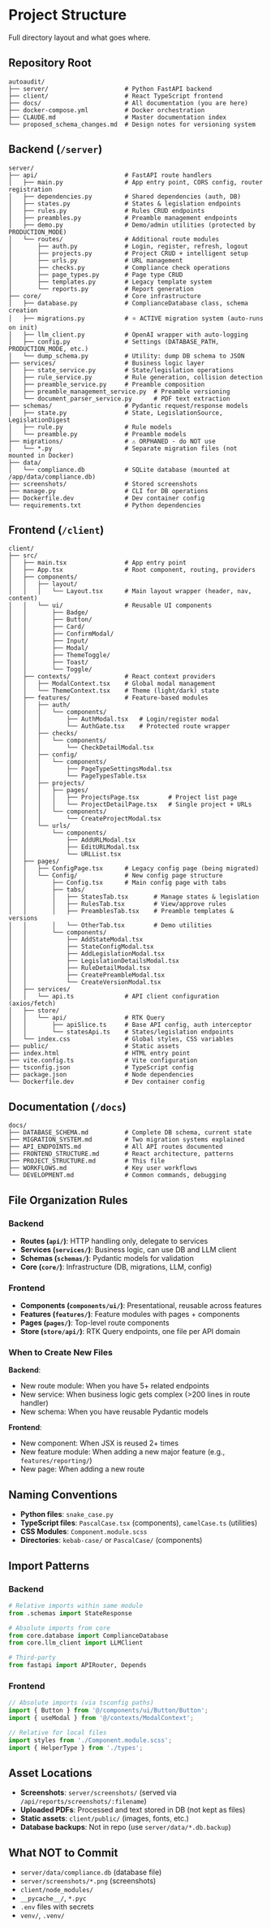 # Project Structure

Full directory layout and what goes where.

## Repository Root

```
autoaudit/
├── server/                     # Python FastAPI backend
├── client/                     # React TypeScript frontend
├── docs/                       # All documentation (you are here)
├── docker-compose.yml          # Docker orchestration
├── CLAUDE.md                   # Master documentation index
└── proposed_schema_changes.md  # Design notes for versioning system
```

## Backend (`/server`)

```
server/
├── api/                        # FastAPI route handlers
│   ├── main.py                 # App entry point, CORS config, router registration
│   ├── dependencies.py         # Shared dependencies (auth, DB)
│   ├── states.py               # States & legislation endpoints
│   ├── rules.py                # Rules CRUD endpoints
│   ├── preambles.py            # Preamble management endpoints
│   ├── demo.py                 # Demo/admin utilities (protected by PRODUCTION_MODE)
│   └── routes/                 # Additional route modules
│       ├── auth.py             # Login, register, refresh, logout
│       ├── projects.py         # Project CRUD + intelligent setup
│       ├── urls.py             # URL management
│       ├── checks.py           # Compliance check operations
│       ├── page_types.py       # Page type CRUD
│       ├── templates.py        # Legacy template system
│       └── reports.py          # Report generation
├── core/                       # Core infrastructure
│   ├── database.py             # ComplianceDatabase class, schema creation
│   ├── migrations.py           # ⭐ ACTIVE migration system (auto-runs on init)
│   ├── llm_client.py           # OpenAI wrapper with auto-logging
│   ├── config.py               # Settings (DATABASE_PATH, PRODUCTION_MODE, etc.)
│   └── dump_schema.py          # Utility: dump DB schema to JSON
├── services/                   # Business logic layer
│   ├── state_service.py        # State/legislation operations
│   ├── rule_service.py         # Rule generation, collision detection
│   ├── preamble_service.py     # Preamble composition
│   ├── preamble_management_service.py  # Preamble versioning
│   └── document_parser_service.py      # PDF text extraction
├── schemas/                    # Pydantic request/response models
│   ├── state.py                # State, LegislationSource, LegislationDigest
│   ├── rule.py                 # Rule models
│   └── preamble.py             # Preamble models
├── migrations/                 # ⚠️ ORPHANED - do NOT use
│   └── *.py                    # Separate migration files (not mounted in Docker)
├── data/
│   └── compliance.db           # SQLite database (mounted at /app/data/compliance.db)
├── screenshots/                # Stored screenshots
├── manage.py                   # CLI for DB operations
├── Dockerfile.dev              # Dev container config
└── requirements.txt            # Python dependencies
```

## Frontend (`/client`)

```
client/
├── src/
│   ├── main.tsx                # App entry point
│   ├── App.tsx                 # Root component, routing, providers
│   ├── components/
│   │   ├── layout/
│   │   │   └── Layout.tsx      # Main layout wrapper (header, nav, content)
│   │   └── ui/                 # Reusable UI components
│   │       ├── Badge/
│   │       ├── Button/
│   │       ├── Card/
│   │       ├── ConfirmModal/
│   │       ├── Input/
│   │       ├── Modal/
│   │       ├── ThemeToggle/
│   │       ├── Toast/
│   │       └── Toggle/
│   ├── contexts/               # React context providers
│   │   ├── ModalContext.tsx    # Global modal management
│   │   └── ThemeContext.tsx    # Theme (light/dark) state
│   ├── features/               # Feature-based modules
│   │   ├── auth/
│   │   │   └── components/
│   │   │       ├── AuthModal.tsx   # Login/register modal
│   │   │       └── AuthGate.tsx    # Protected route wrapper
│   │   ├── checks/
│   │   │   └── components/
│   │   │       └── CheckDetailModal.tsx
│   │   ├── config/
│   │   │   └── components/
│   │   │       ├── PageTypeSettingsModal.tsx
│   │   │       └── PageTypesTable.tsx
│   │   ├── projects/
│   │   │   ├── pages/
│   │   │   │   ├── ProjectsPage.tsx        # Project list page
│   │   │   │   └── ProjectDetailPage.tsx   # Single project + URLs
│   │   │   └── components/
│   │   │       └── CreateProjectModal.tsx
│   │   └── urls/
│   │       └── components/
│   │           ├── AddURLModal.tsx
│   │           ├── EditURLModal.tsx
│   │           └── URLList.tsx
│   ├── pages/
│   │   ├── ConfigPage.tsx      # Legacy config page (being migrated)
│   │   └── Config/             # New config page structure
│   │       ├── Config.tsx      # Main config page with tabs
│   │       ├── tabs/
│   │       │   ├── StatesTab.tsx       # Manage states & legislation
│   │       │   ├── RulesTab.tsx        # View/approve rules
│   │       │   ├── PreamblesTab.tsx    # Preamble templates & versions
│   │       │   └── OtherTab.tsx        # Demo utilities
│   │       └── components/
│   │           ├── AddStateModal.tsx
│   │           ├── StateConfigModal.tsx
│   │           ├── AddLegislationModal.tsx
│   │           ├── LegislationDetailsModal.tsx
│   │           ├── RuleDetailModal.tsx
│   │           ├── CreatePreambleModal.tsx
│   │           └── CreateVersionModal.tsx
│   ├── services/
│   │   └── api.ts              # API client configuration (axios/fetch)
│   ├── store/
│   │   └── api/                # RTK Query
│   │       ├── apiSlice.ts     # Base API config, auth interceptor
│   │       └── statesApi.ts    # States/legislation endpoints
│   └── index.css               # Global styles, CSS variables
├── public/                     # Static assets
├── index.html                  # HTML entry point
├── vite.config.ts              # Vite configuration
├── tsconfig.json               # TypeScript config
├── package.json                # Node dependencies
└── Dockerfile.dev              # Dev container config
```

## Documentation (`/docs`)

```
docs/
├── DATABASE_SCHEMA.md          # Complete DB schema, current state
├── MIGRATION_SYSTEM.md         # Two migration systems explained
├── API_ENDPOINTS.md            # All API routes documented
├── FRONTEND_STRUCTURE.md       # React architecture, patterns
├── PROJECT_STRUCTURE.md        # This file
├── WORKFLOWS.md                # Key user workflows
└── DEVELOPMENT.md              # Common commands, debugging
```

## File Organization Rules

### Backend
- **Routes (`api/`)**: HTTP handling only, delegate to services
- **Services (`services/`)**: Business logic, can use DB and LLM client
- **Schemas (`schemas/`)**: Pydantic models for validation
- **Core (`core/`)**: Infrastructure (DB, migrations, LLM, config)

### Frontend
- **Components (`components/ui/`)**: Presentational, reusable across features
- **Features (`features/`)**: Feature modules with pages + components
- **Pages (`pages/`)**: Top-level route components
- **Store (`store/api/`)**: RTK Query endpoints, one file per API domain

### When to Create New Files

**Backend**:
- New route module: When you have 5+ related endpoints
- New service: When business logic gets complex (>200 lines in route handler)
- New schema: When you have reusable Pydantic models

**Frontend**:
- New component: When JSX is reused 2+ times
- New feature module: When adding a new major feature (e.g., `features/reporting/`)
- New page: When adding a new route

## Naming Conventions

- **Python files**: `snake_case.py`
- **TypeScript files**: `PascalCase.tsx` (components), `camelCase.ts` (utilities)
- **CSS Modules**: `Component.module.scss`
- **Directories**: `kebab-case/` or `PascalCase/` (components)

## Import Patterns

### Backend
```python
# Relative imports within same module
from .schemas import StateResponse

# Absolute imports from core
from core.database import ComplianceDatabase
from core.llm_client import LLMClient

# Third-party
from fastapi import APIRouter, Depends
```

### Frontend
```typescript
// Absolute imports (via tsconfig paths)
import { Button } from '@/components/ui/Button/Button';
import { useModal } from '@/contexts/ModalContext';

// Relative for local files
import styles from './Component.module.scss';
import { HelperType } from './types';
```

## Asset Locations

- **Screenshots**: `server/screenshots/` (served via `/api/reports/screenshots/:filename`)
- **Uploaded PDFs**: Processed and text stored in DB (not kept as files)
- **Static assets**: `client/public/` (images, fonts, etc.)
- **Database backups**: Not in repo (use `server/data/*.db.backup`)

## What NOT to Commit

- `server/data/compliance.db` (database file)
- `server/screenshots/*.png` (screenshots)
- `client/node_modules/`
- `__pycache__/`, `*.pyc`
- `.env` files with secrets
- `venv/`, `.venv/`
